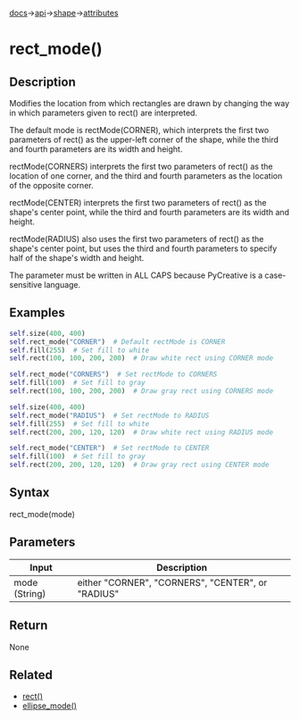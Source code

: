 [docs](/docs/)→[api](/docs/api)→[shape](/docs/api/shape/)→[attributes](/docs/api/shape/attributes/)

# rect_mode()

## Description

Modifies the location from which rectangles are drawn by changing the way in which parameters given to rect() are interpreted.

The default mode is rectMode(CORNER), which interprets the first two parameters of rect() as the upper-left corner of the shape, while the third and fourth parameters are its width and height.

rectMode(CORNERS) interprets the first two parameters of rect() as the location of one corner, and the third and fourth parameters as the location of the opposite corner.

rectMode(CENTER) interprets the first two parameters of rect() as the shape's center point, while the third and fourth parameters are its width and height.

rectMode(RADIUS) also uses the first two parameters of rect() as the shape's center point, but uses the third and fourth parameters to specify half of the shape's width and height.

The parameter must be written in ALL CAPS because PyCreative is a case-sensitive language.

## Examples

```py
self.size(400, 400)
self.rect_mode("CORNER")  # Default rectMode is CORNER
self.fill(255)  # Set fill to white
self.rect(100, 100, 200, 200)  # Draw white rect using CORNER mode

self.rect_mode("CORNERS")  # Set rectMode to CORNERS
self.fill(100)  # Set fill to gray
self.rect(100, 100, 200, 200)  # Draw gray rect using CORNERS mode
```

```py
self.size(400, 400)
self.rect_mode("RADIUS")  # Set rectMode to RADIUS
self.fill(255)  # Set fill to white
self.rect(200, 200, 120, 120)  # Draw white rect using RADIUS mode

self.rect_mode("CENTER")  # Set rectMode to CENTER
self.fill(100)  # Set fill to gray
self.rect(200, 200, 120, 120)  # Draw gray rect using CENTER mode
```

## Syntax

rect_mode(mode)

## Parameters

| Input | Description |
|-------|-------------|
| mode (String) | either "CORNER", "CORNERS", "CENTER", or "RADIUS" |

## Return

None

## Related

- [rect()](/docs/api/shape/2d_primitives/rect_.md)
- [ellipse_mode()](/docs/api/shape/attributes/ellipse_mode_.md)